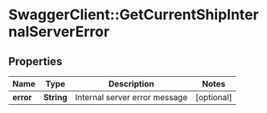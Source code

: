 # SwaggerClient::GetCurrentShipInternalServerError

## Properties
Name | Type | Description | Notes
------------ | ------------- | ------------- | -------------
**error** | **String** | Internal server error message | [optional] 


